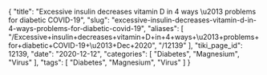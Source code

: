 {
    "title": "Excessive insulin decreases vitamin D in 4 ways \u2013 problems for diabetic COVID-19",
    "slug": "excessive-insulin-decreases-vitamin-d-in-4-ways-problems-for-diabetic-covid-19",
    "aliases": [
        "/Excessive+insulin+decreases+vitamin+D+in+4+ways+\u2013+problems+for+diabetic+COVID-19+\u2013+Dec+2020",
        "/12139"
    ],
    "tiki_page_id": 12139,
    "date": "2020-12-12",
    "categories": [
        "Diabetes",
        "Magnesium",
        "Virus"
    ],
    "tags": [
        "Diabetes",
        "Magnesium",
        "Virus"
    ]
}